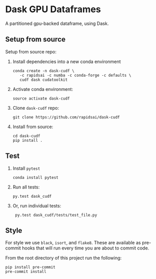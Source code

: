 # Dask GPU Dataframes

A partitioned gpu-backed dataframe, using Dask.

## Setup from source

Setup from source repo:

1.  Install dependencies into a new conda environment

        conda create -n dask-cudf \
           -c rapidsai -c numba -c conda-forge -c defaults \
           cudf dask cudatoolkit

2.  Activate conda environment:

        source activate dask-cudf

3.  Clone `dask-cudf` repo:

        git clone https://github.com/rapidsai/dask-cudf

4.  Install from source:

        cd dask-cudf
        pip install .

## Test

1.  Install `pytest`

        conda install pytest

2.  Run all tests:

        py.test dask_cudf

3. Or, run individual tests:

        py.test dask_cudf/tests/test_file.py

## Style

For style we use `black`, `isort`, and `flake8`.  These are available as
pre-commit hooks that will run every time you are about to commit code.

From the root directory of this project run the following:

```
pip install pre-commit
pre-commit install
```
